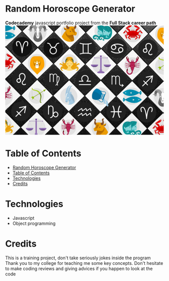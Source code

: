 # Random Horoscope Generator

**Codecademy** javascript portfolio project from the **Full Stack career path**
![Zodiac Signs](./images/zodiac-signs.jpg)

# Table of Contents

- [Random Horoscope Generator](#random-horoscope-generator)
- [Table of Contents](#table-of-contents)
- [Technologies](#technologies)
- [Credits](#credits)

# Technologies

- Javascript
- Object programming

# Credits

This is a training project, don't take seriously jokes inside the program
Thank you to my college for teaching me some key concepts.
Don't hesitate to make coding reviews and giving advices if you happen to look at the code

